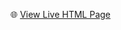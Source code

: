 🌐 [View Live HTML Page](https://github.com/dkanawat/RFM-Customer-Segmentation/blob/main/rfm-segmentation.html)


